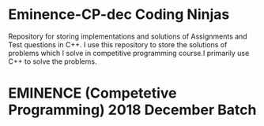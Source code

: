 # Eminence-CP-dec Coding Ninjas
Repository for storing implementations and solutions of Assignments and Test questions in C++.
I use this repository to store the solutions of problems which I solve in competitive programming course.I primarily use C++ to solve the problems.
# EMINENCE (Competetive Programming) 2018 December Batch
